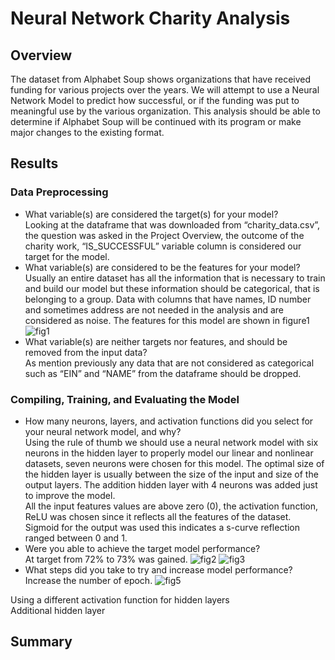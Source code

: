 # Neural Network Charity Analysis

## Overview 
The dataset from Alphabet Soup shows organizations that have received funding for various projects over the years. We will attempt to use a Neural Network Model to predict how successful, or if the funding was put to meaningful use by the various organization. This analysis should be able to determine if Alphabet Soup will be continued with its program or make major changes to the existing format.

## Results
### Data Preprocessing 
- What variable(s) are considered the target(s) for your model?  
Looking at the dataframe that was downloaded from “charity_data.csv”, the question  was asked in the Project Overview, the outcome of the charity work, “IS_SUCCESSFUL” variable column is considered our target for the model.  
- What variable(s) are considered to be the features for your model?  
Usually an entire dataset has all the information that is necessary to train and build our model but these information should be categorical, that is belonging to a group. Data with columns that have names, ID number and sometimes address are not needed in the analysis and are considered as noise. The features for this model are shown in figure1![fig1](https://user-images.githubusercontent.com/78861458/123720198-84fc2600-d851-11eb-8310-ddd106067276.png)  
- What variable(s) are neither targets nor features, and should be removed from the input data?  
As mention previously any data that are not considered as categorical such as “EIN” and “NAME” from the dataframe should be dropped. 

### Compiling, Training, and Evaluating the Model  
- How many neurons, layers, and activation functions did you select for your neural network model, and why?  
Using the rule of thumb we should use a neural network model with six neurons in the hidden layer to properly model our linear and nonlinear datasets, seven neurons were chosen for this model. The optimal size of the hidden layer is usually between the size of the input and size of the output layers. The addition hidden layer with 4 neurons was added just to improve the model.  
All the input features values are above zero (0), the activation function, ReLU was chosen since it reflects all the features of the dataset. Sigmoid for the output was used this indicates a s-curve reflection ranged between 0 and 1.
- Were you able to achieve the target model performance?  
At target from 72% to 73% was gained. 
![fig2](https://user-images.githubusercontent.com/78861458/123720879-1c15ad80-d853-11eb-9eda-ab3e0f4d70e4.png)
![fig3](https://user-images.githubusercontent.com/78861458/123721139-a827d500-d853-11eb-88ae-6facf7fe9a5c.png)
- What steps did you take to try and increase model performance?   
Increase the number of epoch.
![fig5](https://user-images.githubusercontent.com/78861458/123721889-3d779900-d855-11eb-9d43-7e6eefb1a2bc.png)

Using a different activation function for hidden layers  
Additional hidden layer  

## Summary






